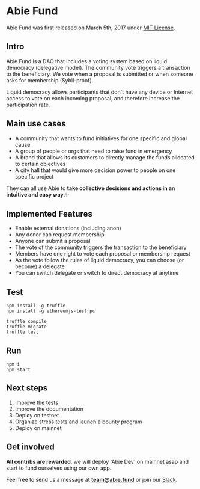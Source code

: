 # Abie Fund

Abie Fund was first released on March 5th, 2017 under [MIT License](https://github.com/AbieFund/abie/blob/master/LICENSE).

## Intro

Abie Fund is a DAO that includes a voting system based on liquid democracy (delegative model). The community vote triggers a transaction to the beneficiary. We vote when a proposal is submitted or when someone asks for membership (Sybil-proof).

Liquid democracy allows participants that don't have any device or Internet access to vote on each incoming proposal, and therefore increase the participation rate. 

## Main use cases

* A community that wants to fund initiatives for one specific and global cause
* A group of people or orgs that need to raise fund in emergency
* A brand that allows its customers to directly manage the funds allocated to certain objectives
* A city hall that would give more decision power to people on one specific project

They can all use Abie to **take collective decisions and actions in an intuitive and easy way**.:sparkles:

## Implemented Features

* Enable external donations (including anon)
* Any donor can request membership
* Anyone can submit a proposal
* The vote of the community triggers the transaction to the beneficiary
* Members have one right to vote each proposal or membership request
* As the vote follow the rules of liquid democracy, you can choose (or become) a delegate
* You can switch delegate or switch to direct democracy at anytime

## Test

```
npm install -g truffle
npm install -g ethereumjs-testrpc
```

```
truffle compile
truffle migrate
truffle test
```

## Run

```
npm i
npm start
```

## Next steps

1. Improve the tests
2. Improve the documentation
3. Deploy on testnet
4. Organize stress tests and launch a bounty program
5. Deploy on mainnet

## Get involved

**All contribs are rewarded**, we will deploy 'Abie Dev' on mainnet asap and start to fund ourselves using our own app.

Feel free to send us a message at **team@abie.fund** or join our [Slack](http://slack.abie.fund).

